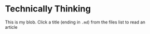 # Technically Thinking

This is my blob. Click a title (ending in `.md`) from the files list to read an article
